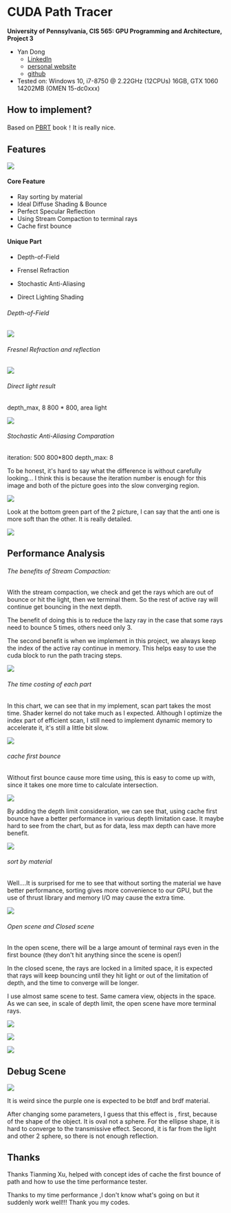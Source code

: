 CUDA Path Tracer
================

**University of Pennsylvania, CIS 565: GPU Programming and Architecture, Project 3**

* Yan Dong
  - [LinkedIn](https://www.linkedin.com/in/yan-dong-572b1113b/)
  - [personal website](www.coffeier.com)
  - [github](https://github.com/coffeiersama)
* Tested on: Windows 10, i7-8750 @ 2.22GHz  (12CPUs)  16GB, GTX 1060 14202MB (OMEN 15-dc0xxx)



## How to implement?

Based on [PBRT](http://www.pbr-book.org/) book！It is really nice.



## Features

![](img/11.gif)



#### Core Feature

- Ray sorting by material
- Ideal Diffuse Shading & Bounce
- Perfect Specular Reflection
- Using Stream Compaction to terminal rays
- Cache first bounce

#### Unique Part

- Depth-of-Field

- Frensel Refraction

- Stochastic Anti-Aliasing

- Direct Lighting Shading

  

###### Depth-of-Field

![](img/dof_.png)



###### Fresnel Refraction and reflection

![](img/fresnel_.png)



###### Direct light result

depth_max, 8 800 * 800, area light

![](img/direct.png)



###### Stochastic Anti-Aliasing Comparation

iteration: 500  800*800  depth_max: 8

To be honest, it's hard to say what the difference is without carefully looking... I think this is because the iteration number is enough for this image and both of the picture goes into the slow converging region.

![](img/cmp_anti.png)

Look at the bottom green part of the 2 picture, I can say that the anti one is more soft than the other. It is really detailed.

![](img/cmp_anti2.png)



## Performance Analysis

###### The benefits of Stream Compaction:

With the stream compaction, we check and get the rays which are out of bounce or hit the light, then we terminal them. So the rest of active ray will continue get bouncing in the next depth.

The benefit of doing this is to reduce the lazy ray in the case that some rays need to bounce 5 times, others need only 3.

The second benefit is when we implement in this project, we always keep the index of the active ray continue in memory. This helps easy to use the cuda block to run the path tracing steps.

![](img/stream.png)



###### The time costing of each part

In this chart, we can see that in my implement, scan part takes the most time.  Shader kernel do not take much as I expected. Although I optimize the index part of efficient scan, I still need to implement dynamic memory to accelerate it, it's still a little bit slow.

![](img/time1.png)



###### cache first bounce

Without first bounce cause more time using, this is easy to come up with, since it takes one more time to calculate intersection.

![](img/time2.png)

By adding the depth limit consideration, we can see that, using cache first bounce have a better performance in various depth limitation case. It maybe hard to see from the chart, but as for data, less max depth can have more benefit. 

![](img/time3.png)

###### sort by material

Well....It is surprised for me to see that without sorting the material we have better performance,  sorting gives more convenience to our GPU, but the use of thrust library and memory I/O may cause the extra time.

![](img/time4.png)



###### Open scene and Closed scene

In the open scene, there will be a large amount of terminal rays even in the first bounce (they don't hit anything since the scene is open!)

In the closed scene, the rays are locked in a limited space, it is expected that rays will keep bouncing until they hit light or out of the limitation of depth, and the time to converge will be longer.

I use almost same scene to test. Same camera view, objects in the space. As we can see, in scale of depth limit, the open scene have more terminal rays.

![](img/cmp.png)

![](img/short1.gif)

![](img/short2.gif)



## Debug Scene

![](img/bug.png)

It is weird since the purple one is expected to be btdf and brdf material. 

After changing some parameters,  I guess that this effect is , first, because of the shape of the object. It is oval not a sphere. For the ellipse shape, it is hard to converge to the transmissive effect. Second, it is far from the light and other 2 sphere, so there is not enough reflection. 



## Thanks

Thanks Tianming Xu, helped with concept ides of cache the first bounce of path and how to use the time performance tester.

Thanks to my time performance ,I don't know what's going on but it suddenly work well!!!  Thank you my codes.